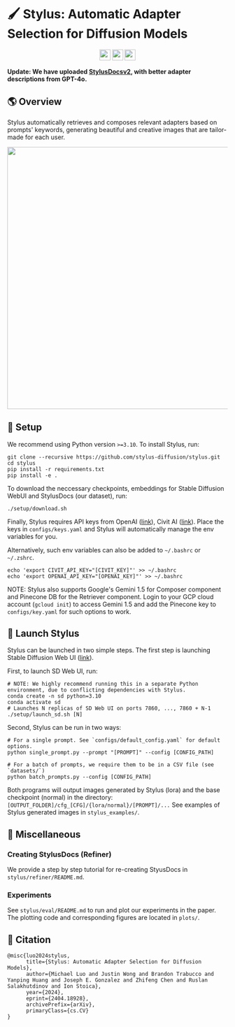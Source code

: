 # 🖌️ Stylus: Automatic Adapter Selection for Diffusion Models

<p align="center">
  <a href="https://stylus-diffusion.github.io/"><img src="https://img.shields.io/badge/🌐-Website-red" height="25"></a>
  <a href="https://arxiv.org/abs/2404.18928"><img src="https://img.shields.io/badge/📝-Paper-blue" height="25"></a>
  <a href="[https://drive.google.com/file/d/1iMYQWHraC1JT78-MYOapvGNIuLoTMO-x/view?usp=sharing](https://drive.google.com/file/d/1qFEoDWp3BSwyIlkaSrEoRCmMNGogMyVn/view?usp=sharing)" ><img src="https://img.shields.io/badge/💡-StylusDocs-green" height="25"></a>
</p>

**Update: We have uploaded [StylusDocsv2](https://drive.google.com/file/d/1qFEoDWp3BSwyIlkaSrEoRCmMNGogMyVn/view?usp=sharing), with better adapter descriptions from GPT-4o.**

## 🌎 Overview

Stylus automatically retrieves and composes relevant adapters based on prompts' keywords, generating beautiful and creative images that are tailor-made for each user.

<p align="center">
  <img src="stylus_examples/stylus-gif-final.gif" width="600">
</p>

## 🔧 Setup

We recommend using Python version `>=3.10`. To install Stylus, run:
```
git clone --recursive https://github.com/stylus-diffusion/stylus.git
cd stylus
pip install -r requirements.txt
pip install -e .
```

To download the neccessary checkpoints, embeddings for Stable Diffusion WebUI and StylusDocs (our dataset), run:
```
./setup/download.sh
```

Finally, Stylus requires API keys from OpenAI ([link](https://platform.openai.com/api-keys)), Civit AI ([link](https://developer.civitai.com/docs/getting-started/setup-profile)).
Place the keys in `configs/keys.yaml` and Stylus will automatically manage the env variables for you. 

Alternatively, such env variables can also be added to `~/.bashrc` or `~/.zshrc`.
```
echo 'export CIVIT_API_KEY="[CIVIT_KEY]"' >> ~/.bashrc
echo 'export OPENAI_API_KEY="[OPENAI_KEY]"' >> ~/.bashrc
```

NOTE: Stylus also supports Google's Gemini 1.5 for Composer component and Pinecone DB for the Retriever component. Login to your GCP cloud account (`gcloud init`) to access Gemini 1.5 and add the Pinecone key to `configs/key.yaml` for such options to work.

## 🚀 Launch Stylus

Stylus can be launched in two simple steps. The first step is launching Stable Diffusion Web UI ([link](https://github.com/AUTOMATIC1111/stable-diffusion-webui)).

First, to launch SD Web UI, run:
```
# NOTE: We highly recommend running this in a separate Python environment, due to conflicting dependencies with Stylus.
conda create -n sd python=3.10
conda activate sd
# Launches N replicas of SD Web UI on ports 7860, ..., 7860 + N-1
./setup/launch_sd.sh [N]
```

Second, Stylus can be run in two ways:
```
# For a single prompt. See `configs/default_config.yaml` for default options.
python single_prompt.py --prompt "[PROMPT]" --config [CONFIG_PATH]

# For a batch of prompts, we require them to be in a CSV file (see `datasets/`)
python batch_prompts.py --config [CONFIG_PATH]
```

Both programs will output images generated by Stylus (lora) and the base checkpoint (normal) in the directory: `[OUTPUT_FOLDER]/cfg_[CFG]/{lora/normal}/[PROMPT]/...` See examples of Stylus generated images in `stylus_examples/`.

## 📝 Miscellaneous

### Creating StylusDocs (Refiner)

We provide a step by step tutorial for re-creating StyusDocs in `stylus/refiner/README.md`.

### Experiments

See `stylus/eval/README.md` to run and plot our experiments in the paper. The plotting code and corresponding figures are located in `plots/`.

## 🎯 Citation

```
@misc{luo2024stylus,
      title={Stylus: Automatic Adapter Selection for Diffusion Models}, 
      author={Michael Luo and Justin Wong and Brandon Trabucco and Yanping Huang and Joseph E. Gonzalez and Zhifeng Chen and Ruslan Salakhutdinov and Ion Stoica},
      year={2024},
      eprint={2404.18928},
      archivePrefix={arXiv},
      primaryClass={cs.CV}
}
```

